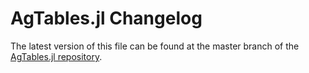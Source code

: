 # AgTables.jl Changelog

The latest version of this file can be found at the master branch of the [AgTables.jl repository](https://github.com/bhftbootcamp/AgTables.jl).

